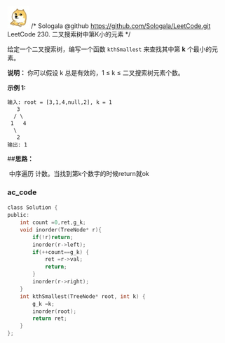 ![](https://github.com/Sologala/SomeThings/blob/master/face.jpg?raw=true)
/*
    Sologala   @github    https://github.com/Sologala/LeetCode.git
    LeetCode   230. 二叉搜索树中第K小的元素
*/

给定一个二叉搜索树，编写一个函数 `kthSmallest` 来查找其中第 **k** 个最小的元素。

**说明：**
你可以假设 k 总是有效的，1 ≤ k ≤ 二叉搜索树元素个数。

**示例 1:**

```
输入: root = [3,1,4,null,2], k = 1
   3
  / \
 1   4
  \
   2
输出: 1
```

##**思路：** 

​	中序遍历 计数。当找到第k个数字的时候return就ok

### **ac_code**
```c
class Solution {
public:
    int count =0,ret,g_k;
    void inorder(TreeNode* r){
        if(!r)return;
        inorder(r->left);
        if(++count==g_k) {
            ret =r->val;
            return; 
        }
        inorder(r->right);
    }
    int kthSmallest(TreeNode* root, int k) {
        g_k =k;
        inorder(root);
        return ret;
    }
};
```

